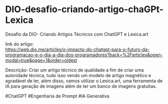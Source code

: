 # DIO-desafio-criando-artigo-chaGPt-Lexica
Desafio da DIO- Criando Artigos Técnicos com ChatGPT e Lexica.art

link do artigo:  
 https://web.dio.me/articles/o-impacto-do-chatgpt-para-o-futuro-da-programacao-e-o-dia-a-dia-dos-programadores?back=%2Farticles&open-modal=true&page=1&order=oldest

Descrição:
Criar um artigo técnico de qualidade a fim de criar uma autoridade técnica, tudo isso vendo um modelo de artigo magnético e agradável de ler, além disso, vamos utilizar o Lexica.art, uma ferramenta de IA para geração de imagens além de ter um banco de imagens gratuitas.

#ChatGPT  #Engenharia de Prompt  #IA Generativa
